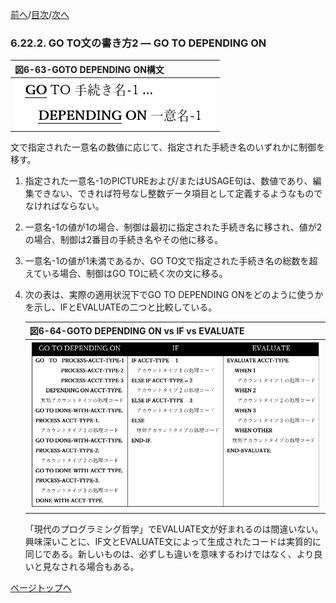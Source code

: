 <!--navi start1-->
[前へ](6-22-1.md)/[目次](https://opensourcecobol.github.io/markdown/TOC.html)/[次へ](6-23.md)
<!--navi end1-->
### 6.22.2. GO TO文の書き方2 ― GO TO DEPENDING ON

|図6-63-GOTO DEPENDING ON構文|
|:--|
|![alt text](Image/6-63.png)|

文で指定された一意名の数値に応じて、指定された手続き名のいずれかに制御を移す。

1. 指定された一意名-1のPICTUREおよび/またはUSAGE句は、数値であり、編集できない、できれば符号なし整数データ項目として定義するようなものでなければならない。

2. 一意名-1の値が1の場合、制御は最初に指定された手続き名に移され、値が2の場合、制御は2番目の手続き名やその他に移る。

3. 一意名-1の値が1未満であるか、GO TO文で指定された手続き名の総数を超えている場合、制御はGO TOに続く次の文に移る。

4. 次の表は、実際の適用状況下でGO TO DEPENDING ONをどのように使うかを示し、IFとEVALUATEの二つと比較している。

    |図6-64-GOTO DEPENDING ON vs IF vs EVALUATE|
    |:--|
    |![alt text](Image/6-64.png)|

    「現代のプログラミング哲学」でEVALUATE文が好まれるのは間違いない。興味深いことに、IF文とEVALUATE文によって生成されたコードは実質的に同じである。新しいものは、必ずしも違いを意味するわけではなく、より良いと見なされる場合もある。

<!--navi start2-->

[ページトップへ](6-22-2.md)
<!--navi end2-->
